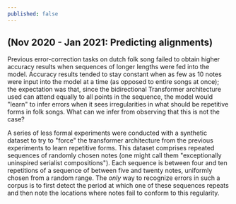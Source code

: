 ```yaml
---
published: false
---
```

## (Nov 2020 - Jan 2021: Predicting alignments)

Previous error-correction tasks on dutch folk song failed to obtain higher accuracy results when sequences of longer lengths were fed into the model. Accuracy results tended to stay constant when as few as 10 notes were input into the model at a time (as opposed to entire songs at once); the expectation was that, since the bidirectional Transformer architecture used can attend equally to all points in the sequence, the model would "learn" to infer errors when it sees irregularities in what should be repetitive forms in folk songs. What can we infer from observing that this is not the case?

A series of less formal experiments were conducted with a synthetic dataset to try to "force" the transformer architecture from the previous experiments to learn repetitive forms. This dataset comprises repeated sequences of randomly chosen notes (one might call them "exceptionally uninspired serialist compositions"). Each sequence is between four and ten repetitions of a sequence of between five and twenty notes, uniformly chosen from a random range. The _only_ way to recognize errors in such a corpus is to first detect the period at which one of these sequences repeats and then note the locations where notes fail to conform to this regularity.




